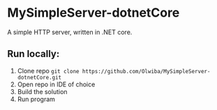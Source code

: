 # MySimpleServer-dotnetCore
A simple HTTP server, written in .NET core.

## Run locally:
1. Clone repo `git clone https://github.com/Olwiba/MySimpleServer-dotnetCore.git`
2. Open repo in IDE of choice
3. Build the solution
4. Run program
